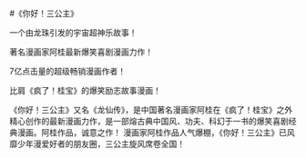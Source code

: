 #《你好！三公主》

一个由龙珠引发的宇宙超神乐故事！

著名漫画家阿桂最新爆笑喜剧漫画力作！

7亿点击量的超级畅销漫画作者！

比肩《疯了！桂宝》的爆笑励志故事漫画！

《你好！三公主》又名《龙仙传》，是中国著名漫画家阿桂在《疯了！桂宝》之外精心创作的最新漫画力作，是一部熔古典中国风、功夫、科幻于一书的爆笑喜剧经典漫画。阿桂作品，诚意之作！ 漫画家阿桂作品人气爆棚，《你好！三公主》已风靡少年漫爱好者的朋友圈，三公主旋风席卷全国！


